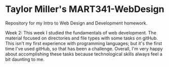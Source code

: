 # Taylor Miller's MART341-WebDesign
Repository for my Intro to Web Design and Development homework.

Week 2: This week I studied the fundamentals of web development. The material focused on directories and file types with some tasks on gitHub. This isn't my first experience with programming languages; but it's the first time I've used gitHub, so that has been a challenge. Overall, I'm very happy about accomplishing these tasks because technological skills always feel a bit daunting to me. 
